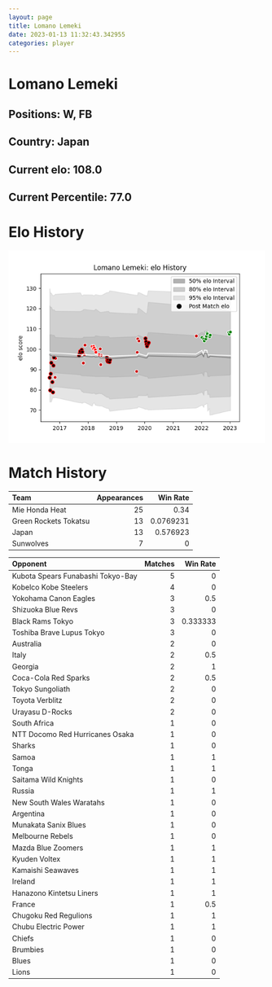 ```yaml
---  
layout: page  
title: Lomano Lemeki  
date: 2023-01-13 11:32:43.342955  
categories: player  
---
```

# Lomano Lemeki

## Positions: W, FB

## Country: Japan

## Current elo: 108.0

## Current Percentile: 77.0

# Elo History


![elo history](history_LomanoLemeki.png)
# Match History


| Team                  |   Appearances |   Win Rate |
|:----------------------|--------------:|-----------:|
| Mie Honda Heat        |            25 |  0.34      |
| Green Rockets Tokatsu |            13 |  0.0769231 |
| Japan                 |            13 |  0.576923  |
| Sunwolves             |             7 |  0         |

| Opponent                          |   Matches |   Win Rate |
|:----------------------------------|----------:|-----------:|
| Kubota Spears Funabashi Tokyo-Bay |         5 |   0        |
| Kobelco Kobe Steelers             |         4 |   0        |
| Yokohama Canon Eagles             |         3 |   0.5      |
| Shizuoka Blue Revs                |         3 |   0        |
| Black Rams Tokyo                  |         3 |   0.333333 |
| Toshiba Brave Lupus Tokyo         |         3 |   0        |
| Australia                         |         2 |   0        |
| Italy                             |         2 |   0.5      |
| Georgia                           |         2 |   1        |
| Coca-Cola Red Sparks              |         2 |   0.5      |
| Tokyo Sungoliath                  |         2 |   0        |
| Toyota Verblitz                   |         2 |   0        |
| Urayasu D-Rocks                   |         2 |   0        |
| South Africa                      |         1 |   0        |
| NTT Docomo Red Hurricanes Osaka   |         1 |   0        |
| Sharks                            |         1 |   0        |
| Samoa                             |         1 |   1        |
| Tonga                             |         1 |   1        |
| Saitama Wild Knights              |         1 |   0        |
| Russia                            |         1 |   1        |
| New South Wales Waratahs          |         1 |   0        |
| Argentina                         |         1 |   0        |
| Munakata Sanix Blues              |         1 |   0        |
| Melbourne Rebels                  |         1 |   0        |
| Mazda Blue Zoomers                |         1 |   1        |
| Kyuden Voltex                     |         1 |   1        |
| Kamaishi Seawaves                 |         1 |   1        |
| Ireland                           |         1 |   1        |
| Hanazono Kintetsu Liners          |         1 |   1        |
| France                            |         1 |   0.5      |
| Chugoku Red Regulions             |         1 |   1        |
| Chubu Electric Power              |         1 |   1        |
| Chiefs                            |         1 |   0        |
| Brumbies                          |         1 |   0        |
| Blues                             |         1 |   0        |
| Lions                             |         1 |   0        |